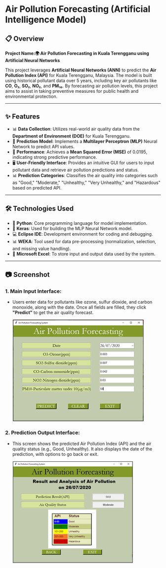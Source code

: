 # Air Pollution Forecasting (Artificial Intelligence Model)

## 📋 Overview
**Project Name:🌍 Air Pollution Forecasting in Kuala Terengganu using Artificial Neural Networks**

This project leverages **Artificial Neural Networks (ANN)** to predict the **Air Pollution Index (API)** for Kuala Terengganu, Malaysia. The model is built using historical pollutant data over 5 years, including key air pollutants like **CO**, **O₃**, **SO₂**, **NO₂**, and **PM₁₀**. By forecasting air pollution levels, this project aims to assist in taking preventive measures for public health and environmental protection.

---

## ✨ Features
- 📊 **Data Collection**: Utilizes real-world air quality data from the **Department of Environment (DOE)** for Kuala Terengganu.
- 🔮 **Prediction Model**: Implements a **Multilayer Perceptron (MLP)** Neural Network to predict API values.
- 🚀 **Performance**: Achieves a **Mean Squared Error (MSE)** of 0.0195, indicating strong predictive performance.
- 🖥️ **User-Friendly Interface**: Provides an intuitive GUI for users to input pollutant data and retrieve air pollution predictions and status.
- 📊 **Prediction Categories**: Classifies the air quality into categories such as "Good," "Moderate," "Unhealthy," "Very Unhealthy," and "Hazardous" based on predicted API.

---

## 🛠️ Technologies Used
- 🐍 **Python**: Core programming language for model implementation.
- 🤖 **Keras**: Used for building the MLP Neural Network model.
- 💻 **Eclipse IDE**: Development environment for coding and debugging.
- 📊 **WEKA**: Tool used for data pre-processing (normalization, selection, and missing value handling).
- 📑 **Microsoft Excel**: To store input and output data used by the system.

---

## 📷 Screenshot
### 1. **Main Input Interface**:
- Users enter data for pollutants like ozone, sulfur dioxide, and carbon monoxide, along with the date. Once all fields are filled, they click **"Predict"** to get the air quality forecast.

  ![Main Input Interface](screenshot/Interface_1.png)

### 2. **Prediction Output Interface**:
- This screen shows the predicted Air Pollution Index (API) and the air quality status (e.g., Good, Unhealthy). It also displays the date of the prediction, with options to go back or exit.

  ![Prediction Output Interface](screenshot/Interface_2.png)



